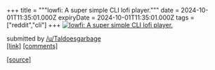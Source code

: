 +++
title = """lowfi: A super simple CLI lofi player."""
date = 2024-10-01T11:35:01.000Z
expiryDate = 2024-10-01T11:35:01.000Z
tags = ["reddit","cli"]
+++
[![lowfi: A super simple CLI lofi player.](https://preview.redd.it/ige623bhp4sd1.png?width=320&crop=smart&auto=webp&s=477fe9ad225f970e3f4d5b96eb76fdbfebb0b93f "lowfi: A super simple CLI lofi player.")](https://www.reddit.com/r/commandline/comments/1ftlvl9/lowfi_a_super_simple_cli_lofi_player/)

submitted by [/u/Taldoesgarbage](https://www.reddit.com/user/Taldoesgarbage)  
[\[link\]](https://i.redd.it/ige623bhp4sd1.png) [\[comments\]](https://www.reddit.com/r/commandline/comments/1ftlvl9/lowfi_a_super_simple_cli_lofi_player/)

[[source]](https://www.reddit.com/r/commandline/comments/1ftlvl9/lowfi_a_super_simple_cli_lofi_player/)
